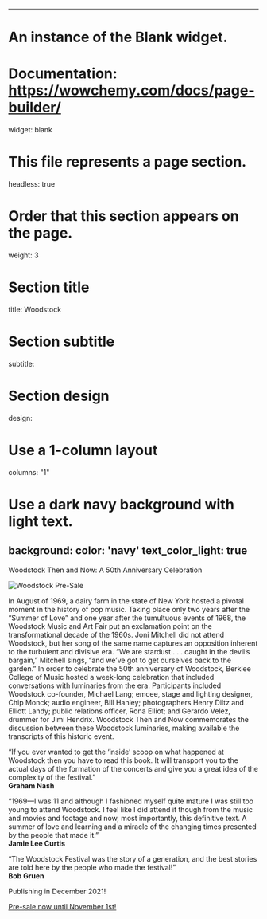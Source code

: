 
---
# An instance of the Blank widget.
# Documentation: https://wowchemy.com/docs/page-builder/
widget: blank

# This file represents a page section.
headless: true

# Order that this section appears on the page.
weight: 3

# Section title
title: Woodstock

# Section subtitle
subtitle:

# Section design
design:
  # Use a 1-column layout
  columns: "1"
  # Use a dark navy background with light text.
  background:
    color: 'navy'
    text_color_light: true
---

Woodstock Then and Now: A 50th Anniversary Celebration

<img src="image001[66].jpg" alt="Woodstock Pre-Sale">

In August of 1969, a dairy farm in the state of New York hosted a pivotal moment in the history of pop music. Taking place only two years after the “Summer of Love” and one year after the tumultuous events of 1968, the Woodstock Music and Art Fair put an exclamation point on the transformational decade of the 1960s. Joni Mitchell did not attend Woodstock, but her song of the same name captures an opposition inherent to the turbulent and divisive era. “We are stardust . . . caught in the devil’s bargain,” Mitchell sings, “and we’ve got to get ourselves back to the garden.” In order to celebrate the 50th anniversary of Woodstock, Berklee College of Music hosted a week-long celebration that included conversations with luminaries from the era. Participants included Woodstock co-founder, Michael Lang; emcee, stage and lighting designer, Chip Monck; audio engineer, Bill Hanley; photographers Henry Diltz and Elliott Landy; public relations officer, Rona Elliot; and Gerardo Velez, drummer for Jimi Hendrix. Woodstock Then and Now commemorates the discussion between these Woodstock luminaries, making available the transcripts of this historic event.

“If you ever wanted to get the ‘inside’ scoop on what happened at Woodstock then you have to read this book. It will transport you to the actual days of the formation of the concerts and give you a great idea of the complexity of the festival.”</br>
<b>Graham Nash</b>

“1969—I was 11 and although I fashioned myself quite mature I was still too young to attend Woodstock. I feel like I did attend it though from the music and movies and footage and now, most importantly, this definitive text. A summer of love and learning and a miracle of the changing times presented by the people that made it.”</br>
<b>Jamie Lee Curtis</b>

“The Woodstock Festival was the story of a generation, and the best stories are told here by the people who made the festival!”</br>
<b>Bob Gruen</b>

Publishing in December 2021! </p>

<a href="https://secure.touchnet.net/C20569_ustores/web/product_detail.jsp?PRODUCTID=5425"></p>

Pre-sale now until November 1st!






